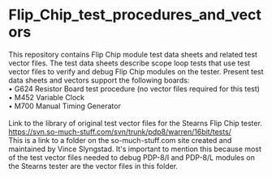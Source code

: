 # Flip_Chip_test_procedures_and_vectors
This repository contains Flip Chip module test data sheets and related test vector files. The test data sheets describe scope loop tests that use test vector files to verify and debug Flip Chip modules on the tester. Present test data sheets and vectors support the following boards:
<br>•	G624 Resistor Board test procedure (no vector files required for this test)
<br>•	M452 Variable Clock
<br>•	M700 Manual Timing Generator
<br><br>
Link to the library of original test vector files for the Stearns Flip Chip tester.
<br><a href="https://svn.so-much-stuff.com/svn/trunk/pdp8/warren/16bit/tests/">https://svn.so-much-stuff.com/svn/trunk/pdp8/warren/16bit/tests/</a>
<br>This is a link to a folder on the so-much-stuff.com site created and maintained by Vince Slyngstad. It's important to mention this because most of the 
test vector files needed to debug PDP-8/I and PDP-8/L modules on the Stearns tester are the vector files in this folder.
